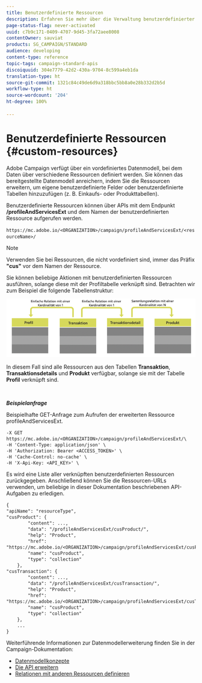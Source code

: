 ```yaml
---
title: Benutzerdefinierte Ressourcen
description: Erfahren Sie mehr über die Verwaltung benutzerdefinierter Ressourcen mit APIs.
page-status-flag: never-activated
uuid: c7b9c171-0409-4707-9d45-3fa72aee8008
contentOwner: sauviat
products: SG_CAMPAIGN/STANDARD
audience: developing
content-type: reference
topic-tags: campaign-standard-apis
discoiquuid: 304e7779-42d2-430a-9704-8c599a4eb1da
translation-type: ht
source-git-commit: 1321c84c49de6d9a318bbc5bb8a0e28b332d2b5d
workflow-type: ht
source-wordcount: '204'
ht-degree: 100%

---
```



# Benutzerdefinierte Ressourcen {#custom-resources}

Adobe Campaign verfügt über ein vordefiniertes Datenmodell, bei dem Daten über verschiedene Ressourcen definiert werden. Sie können das bereitgestellte Datenmodell anreichern, indem Sie die Ressourcen erweitern, um eigene benutzerdefinierte Felder oder benutzerdefinierte Tabellen hinzuzufügen (z. B. Einkaufs- oder Produkttabellen).

Benutzerdefinierte Ressourcen können über APIs mit dem Endpunkt **/profileAndServicesExt** und dem Namen der benutzerdefinierten Ressource aufgerufen werden.

`https://mc.adobe.io/<ORGANIZATION>/campaign/profileAndServicesExt/<resourceName>/`

>[!NOTE]
>
>Verwenden Sie bei Ressourcen, die nicht vordefiniert sind, immer das Präfix <b>&quot;cus&quot;</b> vor dem Namen der Ressource.

Sie können beliebige Aktionen mit benutzerdefinierten Ressourcen ausführen, solange diese mit der Profiltabelle verknüpft sind. Betrachten wir zum Beispiel die folgende Tabellenstruktur:

![Alternativtext](assets/cusresources.png)

In diesem Fall sind alle Ressourcen aus den Tabellen **Transaktion**, **Transaktionsdetails** und **Produkt** verfügbar, solange sie mit der Tabelle **Profil** verknüpft sind.

<br/>

***Beispielanfrage***

Beispielhafte GET-Anfrage zum Aufrufen der erweiterten Ressource profileAndServicesExt.

```
-X GET https://mc.adobe.io/<ORGANIZATION>/campaign/profileAndServicesExt/\
-H 'Content-Type: application/json' \
-H 'Authorization: Bearer <ACCESS_TOKEN>' \
-H 'Cache-Control: no-cache' \
-H 'X-Api-Key: <API_KEY>' \
```

Es wird eine Liste aller verknüpften benutzerdefinierten Ressourcen zurückgegeben. Anschließend können Sie die Ressourcen-URLs verwenden, um beliebige in dieser Dokumentation beschriebenen API-Aufgaben zu erledigen.

```
{
"apiName": "resourceType",
"cusProduct": {
        "content": ...,
        "data": "/profileAndServicesExt/cusProduct/",
        "help": "Product",
        "href": "https://mc.adobe.io/<ORGANIZATION>/campaign/profileAndServicesExt/cusProduct/metadata",
        "name": "cusProduct",
        "type": "collection"
    },
"cusTransaction": {
        "content": ...,
        "data": "/profileAndServicesExt/cusTransaction/",
        "help": "Product",
        "href": "https://mc.adobe.io/<ORGANIZATION>/campaign/profileAndServicesExt/cusTransaction/metadata",
        "name": "cusProduct",
        "type": "collection"
    },
    ...
}
```

Weiterführende Informationen zur Datenmodellerweiterung finden Sie in der Campaign-Dokumentation:

* [Datenmodellkonzepte](../../developing/using/data-model-concepts.md)
* [Die API erweitern](../../developing/using/about-extending-the-api.md)
* [Relationen mit anderen Ressourcen definieren](https://helpx.adobe.com/de/campaign/standard/developing/using/configuring-the-resource-s-data-structure.html#defining-links-with-other-resources)
